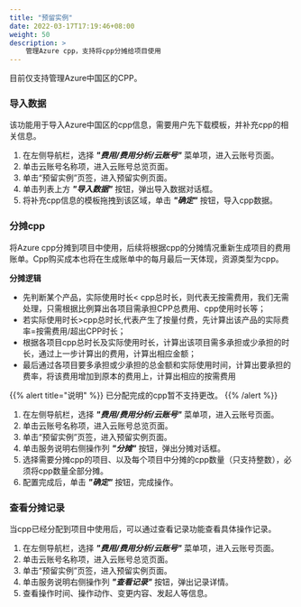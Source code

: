 ```yaml
---
title: "预留实例"
date: 2022-03-17T17:19:46+08:00
weight: 50
description: >
    管理Azure cpp，支持将cpp分摊给项目使用
---
```


目前仅支持管理Azure中国区的CPP。

### 导入数据

该功能用于导入Azure中国区的cpp信息，需要用户先下载模板，并补充cpp的相关信息。

1. 在左侧导航栏，选择 **_"费用/费用分析/云账号"_** 菜单项，进入云账号页面。
2. 单击云账号名称项，进入云账号总览页面。
3. 单击“预留实例”页签，进入预留实例页面。
4.  单击列表上方 **_"导入数据"_** 按钮，弹出导入数据对话框。
5. 将补充cpp信息的模板拖拽到该区域，单击 **_"确定"_** 按钮，导入cpp数据。

### 分摊cpp

将Azure cpp分摊到项目中使用，后续将根据cpp的分摊情况重新生成项目的费用账单。Cpp购买成本也将在生成账单中的每月最后一天体现，资源类型为cpp。

**分摊逻辑**

- 先判断某个产品，实际使用时长< cpp总时长，则代表无按需费用，我们无需处理，只需根据比例算出各项目需承担CPP总费用、cpp使用时长等；
- 若实际使用时长>cpp总时长,代表产生了按量付费，先计算出该产品的实际费率=按需费用/超出CPP时长；
- 根据各项目cpp总时长及实际使用时长，计算出该项目需多承担或少承担的时长，通过上一步计算出的费用，计算出相应金额；
- 最后通过各项目要多承担或少承担的总金额和实际使用时间，计算出要承担的费率，将该费用增加到原本的费用上，计算出相应的按需费用

{{% alert title="说明" %}}
已分配完成的cpp暂不支持更改。
{{% /alert %}}

1. 在左侧导航栏，选择 **_"费用/费用分析/云账号"_** 菜单项，进入云账号页面。
2. 单击云账号名称项，进入云账号总览页面。
3. 单击“预留实例”页签，进入预留实例页面。
4. 单击服务说明右侧操作列 **_"分摊"_** 按钮，弹出分摊对话框。
5. 选择需要分摊cpp的项目、以及每个项目中分摊的cpp数量（只支持整数），必须将cpp数量全部分摊。
6. 配置完成后，单击 **_"确定"_** 按钮，完成操作。


### 查看分摊记录

当cpp已经分配到项目中使用后，可以通过查看记录功能查看具体操作记录。

1. 在左侧导航栏，选择 **_"费用/费用分析/云账号"_** 菜单项，进入云账号页面。
2. 单击云账号名称项，进入云账号总览页面。
3. 单击“预留实例”页签，进入预留实例页面。
4. 单击服务说明右侧操作列 **_"查看记录"_** 按钮，弹出记录详情。
5. 查看操作时间、操作动作、变更内容、发起人等信息。

